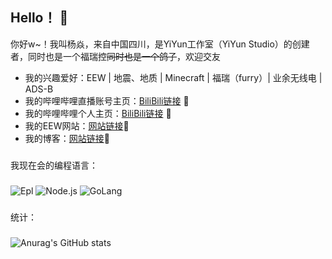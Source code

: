 ## Hello！ 👋
你好w~！我叫杨焱，来自中国四川，是YiYun工作室（YiYun Studio）的创建者，同时也是一个福瑞控~~同时也是一个鸽子~~，欢迎交友
- 我的兴趣爱好：EEW | 地震、地质 | Minecraft | 福瑞（furry）| 业余无线电 | ADS-B
- 我的哔哩哔哩直播账号主页：[BiliBili链接](https://space.bilibili.com/3493130032646858/) 🚀
- 我的哔哩哔哩个人主页：[BiliBili链接](https://space.bilibili.com/1995390292/) 🚀
- 我的EEW网站：[网站链接](http://eewapp.top/)🚀
- 我的博客：[网站链接](http://yangyanot.top/)🚀
###
我现在会的编程语言：
###
![Epl](https://img.shields.io/badge/%E6%98%93%E8%AF%AD%E8%A8%80-Epl-red)
![Node.js](https://img.shields.io/badge/JS-Node.js-red)
![GoLang](https://img.shields.io/badge/GO-GoLang-red)

###
统计：
###
![Anurag's GitHub stats](https://github-readme-stats.vercel.app/api?username=yangyan-ot&show_icons=true&locale=cn)
<!--
**yangyanMC/yangyanMC** is a ✨ _special_ ✨ repository because its `README.md` (this file) appears on your GitHub profile.

Here are some ideas to get you started:

- 🔭 I’m currently working on ...
- 🌱 I’m currently learning ...
- 👯 I’m looking to collaborate on ...
- 🤔 I’m looking for help with ...
- 💬 Ask me about ...
- 📫 How to reach me: ...
- 😄 Pronouns: ...
- ⚡ Fun fact: ...
-->
